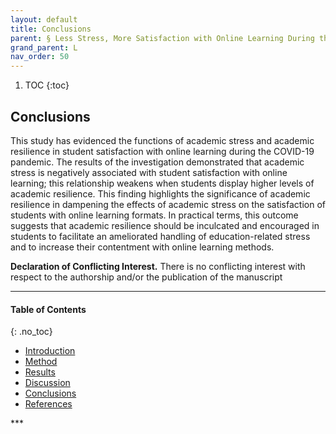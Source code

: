 ```yaml
---
layout: default
title: Conclusions  
parent: § Less Stress, More Satisfaction with Online Learning During the COVID-19 Pandemic - The Moderating Role of Academic Resilience   
grand_parent: L 
nav_order: 50 
---
```

<style>
.dont-break-out {
  /* These are technically the same, but use both */
  overflow-wrap: break-word;
  word-wrap: break-word;

     -ms-word-break: break-all;
  /* This is the dangerous one in WebKit, as it breaks things wherever */
  word-break: break-all;
  /* Instead use this non-standard one: */
  word-break: break-word;
}

.youtube-container {
    position: relative;
    width: 100%;
    height: 0;
    padding-bottom: 56.25%;
}
.youtube-video {
    position: absolute;
    top: 0;
    left: 0;
    width: 100%;
    height: 100%;
}

</style>

<div class="dont-break-out" markdown="1">

1. TOC
{:toc}

## Conclusions
This study has evidenced the functions of academic stress and academic resilience in student satisfaction with online learning during the COVID-19 pandemic. The results of the investigation demonstrated that academic stress is negatively associated with student satisfaction with online learning; this relationship weakens when students display higher levels of academic resilience. This finding highlights the significance of academic resilience in dampening the effects of academic stress on the satisfaction of students with online learning formats. In practical terms, this outcome suggests that academic resilience should be inculcated and encouraged in students to facilitate an ameliorated handling of education-related stress and to increase their contentment with online learning methods.

**Declaration of Conflicting Interest.** There is no conflicting interest with respect to the authorship and/or the publication of the manuscript

***

#### Table of Contents
{: .no_toc}

<ul><li> <a href="/docs/L/Less-Stress-More-Satisfaction-with-Online-Learning-During-the-COVID-19-Pandemic-The-Moderating-Role-of-Academic-Resilience-1/">
Introduction</a></li><li> <a href="/docs/L/Less-Stress-More-Satisfaction-with-Online-Learning-During-the-COVID-19-Pandemic-The-Moderating-Role-of-Academic-Resilience-2/">
Method</a></li><li> <a href="/docs/L/Less-Stress-More-Satisfaction-with-Online-Learning-During-the-COVID-19-Pandemic-The-Moderating-Role-of-Academic-Resilience-3/">
Results</a></li><li> <a href="/docs/L/Less-Stress-More-Satisfaction-with-Online-Learning-During-the-COVID-19-Pandemic-The-Moderating-Role-of-Academic-Resilience-4/">
Discussion</a></li><li> <a href="/docs/L/Less-Stress-More-Satisfaction-with-Online-Learning-During-the-COVID-19-Pandemic-The-Moderating-Role-of-Academic-Resilience-5/">
Conclusions</a></li><li> <a href="/docs/L/Less-Stress-More-Satisfaction-with-Online-Learning-During-the-COVID-19-Pandemic-The-Moderating-Role-of-Academic-Resilience-6/">
References</a></li></ul>
***

</div>
